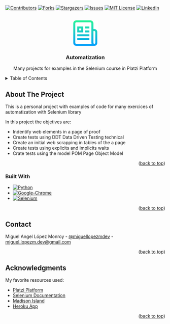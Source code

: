 <!-- Improved compatibility of back to top link: See: https://github.com/othneildrew/Best-README-Template/pull/73 -->
<a name="readme-top"></a>
<!--
*** Thanks for checking out the Best-README-Template. If you have a suggestion
*** that would make this better, please fork the repo and create a pull request
*** or simply open an issue with the tag "enhancement".
*** Don't forget to give the project a star!
*** Thanks again! Now go create something AMAZING! :D
-->



<!-- PROJECT SHIELDS -->
<!--
*** I'm using markdown "reference style" links for readability.
*** Reference links are enclosed in brackets [ ] instead of parentheses ( ).
*** See the bottom of this document for the declaration of the reference variables
*** for contributors-url, forks-url, etc. This is an optional, concise syntax you may use.
*** https://www.markdownguide.org/basic-syntax/#reference-style-links
-->
[![Contributors][contributors-shield]][contributors-url]
[![Forks][forks-shield]][forks-url]
[![Stargazers][stars-shield]][stars-url]
[![Issues][issues-shield]][issues-url]
[![MIT License][license-shield]][license-url]
[![LinkedIn][linkedin-shield]][linkedin-url]



<!-- PROJECT LOGO -->
<br />
<div align="center">
  <a href="https://github.com/mikelm2020/automatization">
    <img src="https://github.com/mikelm2020/video-streaming/blob/961be498851fc7b1e9d940550e7eb54ea3b2130f/logo.png" alt="Logo" width="80" height="80">
  </a>

  <h3 align="center">Automatization</h3>

  <p align="center">
    Many projects for examples in the Selenium course in Platzi Platform
  </p>
</div>



<!-- TABLE OF CONTENTS -->
<details>
  <summary>Table of Contents</summary>
  <ol>
    <li>
      <a href="#about-the-project">About The Project</a>
      <ul>
        <li><a href="#built-with">Built With</a></li>
      </ul>
    </li>
    <li><a href="#contact">Contact</a></li>
    <li><a href="#acknowledgments">Acknowledgments</a></li>
  </ol>
</details>



<!-- ABOUT THE PROJECT -->
## About The Project

This is a personal project with examples of code for many exercices of automatization with Selenium library

In this project the objetives are:
* Indentify web elements in a page of proof
* Create tests using DDT Data Driven Testing technical
* Create an initial web scrapping in tables of the a page
* Create tests using explicits and implicits waits
* Crate tests using the model POM Page Object Model


<p align="right">(<a href="#readme-top">back to top</a>)</p>



### Built With



* [![Python][Python]][Python-url]
* [![Google-Chrome][Google-Chrome]][Google-Chrome-url]
* [![Selenium][Selenium]][Selenium-url]



<p align="right">(<a href="#readme-top">back to top</a>)</p>

<!-- CONTACT -->
## Contact

Miguel Angel López Monroy - [@miguellopezmdev](https://twitter.com/miguellopezmdev) - miguel.lopezm.dev@gmail.com

<p align="right">(<a href="#readme-top">back to top</a>)</p>



<!-- ACKNOWLEDGMENTS -->
## Acknowledgments

My favorite resources used:

* [Platzi Platform](https://platzi.com/)
* [Selenium Documentation](https://www.selenium.dev/)
* [Madison Island](http://demo-store.seleniumacademy.com/)
* [Heroku App](https://the-internet.herokuapp.com/)


<p align="right">(<a href="#readme-top">back to top</a>)</p>



<!-- MARKDOWN LINKS & IMAGES -->
<!-- https://www.markdownguide.org/basic-syntax/#reference-style-links -->
[contributors-shield]: https://img.shields.io/github/contributors/mikelm2020/automatization.svg?style=for-the-badge
[contributors-url]: https://github.com/mikelm2020/automatization/graphs/contributors
[forks-shield]: https://img.shields.io/github/forks/mikelm2020/automatization.svg?style=for-the-badge
[forks-url]: https://github.com/mikelm2020/automatization/network/members
[stars-shield]: https://img.shields.io/github/stars/mikelm2020/automatization.svg?style=for-the-badge
[stars-url]: https://github.com/mikelm2020/automatization/stargazers
[issues-shield]: https://img.shields.io/github/issues/mikelm2020/automatization.svg?style=for-the-badge
[issues-url]: https://github.com/mikelm2020/automatization/issues
[license-shield]: https://img.shields.io/github/license/mikelm2020/automatization.svg?style=for-the-badge
[license-url]: https://github.com/mikelm2020/automatization/blob/master/LICENSE.txt
[linkedin-shield]: https://img.shields.io/badge/-LinkedIn-black.svg?style=for-the-badge&logo=linkedin&colorB=555
[linkedin-url]: https://linkedin.com/in/miguellopezmdev
<!--[product-screenshot]: https://github.com/mikelm2020/video-streaming/blob/82a8c694a418723faacf992c5dd76b6e328120f8/api_playlists.png -->
[Python]: https://img.shields.io/badge/python-3670A0?style=for-the-badge&logo=python&logoColor=ffdd54
[Python-url]: https://www.python.org/
[Google-Chrome]: https://img.shields.io/badge/Google%20Chrome-4285F4?style=for-the-badge&logo=GoogleChrome&logoColor=white
[Google-Chrome-url]: https://www.google.com
[Selenium]: https://img.shields.io/badge/-selenium-%43B02A?style=for-the-badge&logo=selenium&logoColor=white
[Selenium-url]: https://www.selenium.dev/
<!--[Django]: https://img.shields.io/badge/django-%23092E20.svg?style=for-the-badge&logo=django&logoColor=white
[Django-url]: https://docs.djangoproject.com/es/4.0/topics/
[DjangoREST]: https://img.shields.io/badge/DJANGO-REST-ff1709?style=for-the-badge&logo=django&logoColor=white&color=ff1709&labelColor=gray
[DjangoREST-url]: https://www.django-rest-framework.org/
[Swagger]: https://img.shields.io/badge/-Swagger-%23Clojure?style=for-the-badge&logo=swagger&logoColor=white
[Swagger-url]: https://swagger.io/
[JWT]: https://img.shields.io/badge/JWT-black?style=for-the-badge&logo=JSON%20web%20tokens
[JWT-url]: https://jwt.io/
[Postgres]: https://img.shields.io/badge/postgres-%23316192.svg?style=for-the-badge&logo=postgresql&logoColor=white
[Postgres-url]: https://www.postgresql.org/ -->
